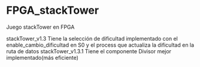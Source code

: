 # FPGA_stackTower
Juego stackTower en FPGA

stackTower_v1.3 Tiene la selección de dificultad implementado con el enable_cambio_dificultad en S0 y el process que actualiza la dificultad en la ruta de datos
stackTower_v1.3.1 Tiene el componente Divisor mejor implementado(más eficiente)
